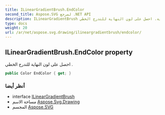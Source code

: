 ```yaml
---
title: ILinearGradientBrush.EndColor
second_title: Aspose.SVG لمرجع .NET API
description: ILinearGradientBrush ملكية. احصل على لون النهاية للتدرج الخطي .
type: docs
weight: 20
url: /ar/net/aspose.svg.drawing/ilineargradientbrush/endcolor/
---
```

## ILinearGradientBrush.EndColor property

احصل على لون النهاية للتدرج الخطي .

```csharp
public Color EndColor { get; }
```

### أنظر أيضا

* interface [ILinearGradientBrush](../)
* مساحة الاسم [Aspose.Svg.Drawing](../../ilineargradientbrush/)
* المجسم [Aspose.SVG](../../../)


